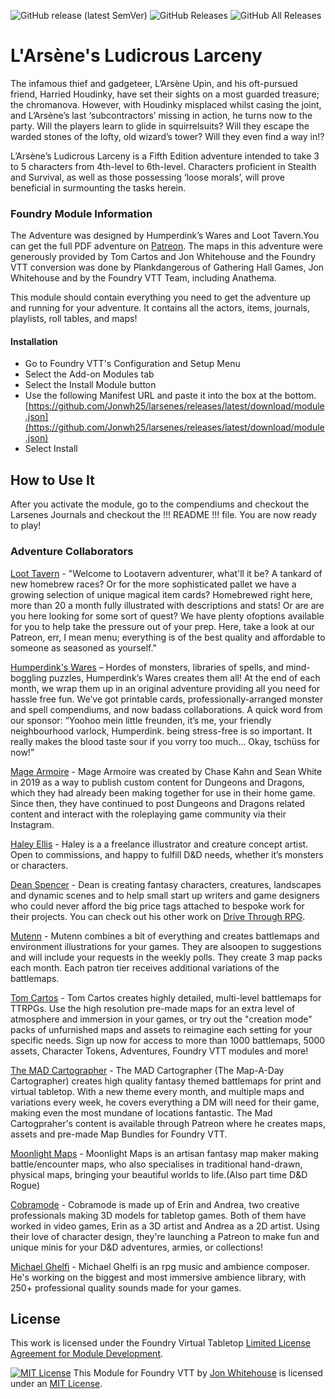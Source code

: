 ![GitHub release (latest SemVer)](https://img.shields.io/github/v/release/Jonwh25/larsenes?style=plastic)
![GitHub Releases](https://img.shields.io/github/downloads/Jonwh25/larsenes/latest/total?style=plastic)
![GitHub All Releases](https://img.shields.io/github/downloads/Jonwh25/larsenes/total?style=plastic&label=Downloads+total)

# L'Arsène's Ludicrous Larceny 
The infamous thief and gadgeteer, L’Arsène Upin, and his oft-pursued friend, Harried Houdinky, have set their sights on a most guarded treasure; the chromanova. However, with Houdinky misplaced whilst casing the joint, and L’Arsène’s last ‘subcontractors’ missing in action, he turns now to the party. Will the players learn to glide in squirrelsuits? Will they escape the warded stones of the lofty, old wizard’s tower? Will they even find a way in!?

L’Arsène’s Ludicrous Larceny is a Fifth Edition adventure intended to take 3 to 5 characters from 4th-level to 6th-level. Characters proficient in Stealth and Survival, as well as those possessing ‘loose morals’, will prove beneficial in surmounting the tasks herein.

### Foundry Module Information
The Adventure was designed by Humperdink’s Wares and Loot Tavern.You can get the full PDF adventure on <a href="https://www.patreon.com/posts/39943717" target="_blank">Patreon</a>. The maps in this adventure were generously provided by Tom Cartos and Jon Whitehouse and the Foundry VTT conversion was done by Plankdangerous of Gathering Hall Games, Jon Whitehouse and by the Foundry VTT Team, including Anathema.

This module should contain everything you need to get the adventure up and running for your adventure. It contains all the actors, items, journals, playlists, roll tables, and maps!

#### Installation
- Go to Foundry VTT's Configuration and Setup Menu
- Select the Add-on Modules tab
- Select the Install Module button
- Use the following Manifest URL and paste it into the box at the bottom. [https://github.com/Jonwh25/larsenes/releases/latest/download/module.json](https://github.com/Jonwh25/larsenes/releases/latest/download/module.json)
- Select Install

## How to Use It
After you activate the module, go to the compendiums and checkout the Larsenes Journals and checkout the !!! README !!! file. You are now ready to play!

### Adventure Collaborators
<a href="https://www.patreon.com/LootTavern" target="_blank">Loot Tavern</a> - "Welcome to Lootavern adventurer, what'll it be? A tankard of new homebrew races? Or for the more sophisticated pallet we have a growing selection of unique magical item cards? Homebrewed right here, more than 20 a month fully illustrated with descriptions and stats! Or are are you here looking for some sort of quest? We have plenty ofoptions available for you to help take the pressure out of your prep. Here, take a look at our Patreon, err, I mean menu; everything is of the best quality and affordable to someone as seasoned as yourself."

<a href="https://www.patreon.com/humpswares" target="_blank">Humperdink's Wares</a> – Hordes of monsters, libraries of spells, and mind-boggling puzzles, Humperdink’s Wares creates them all! At the end of each month, we wrap them up in an original adventure providing all you need for hassle free fun. We’ve got printable cards, professionally-arranged monster and spell compendiums, and now badass collaborations. A quick word from our sponsor: “Yoohoo mein little freunden, it’s me, your friendly neighbourhood varlock, Humperdink. being stress-free is so important. It really makes the blood taste sour if you vorry too much… Okay, tschüss for now!”

<a href="https://www.instagram.com/mage_armoire/" target="_blank">Mage Armoire</a> - Mage Armoire was created by Chase Kahn and Sean White in 2019 as a way to publish custom content for Dungeons and Dragons, which they had already been making together for use in their home game. Since then, they have continued to post Dungeons and Dragons related content and interact with the roleplaying game community via their Instagram.

<a href="https://www.instagram.com/hellisillustration/" target="_blank">Haley Ellis</a> - Haley is a a freelance illustrator and creature concept artist. Open to commissions, and happy to fulfill D&D needs, whether it’s monsters or characters.

<a href="https://www.patreon.com/deanspencerart" target="_blank">Dean Spencer</a> - Dean is creating fantasy characters, creatures, landscapes and dynamic scenes and to help small start up writers and game designers who could never afford the big price tags attached to bespoke work for their projects. You can check out his other work on <a href="https://www.drivethrurpg.com/browse/pub/8135/Dean-Spencer-Art" target="_blank">Drive Through RPG</a>.

<a href="https://www.patreon.com/mutenn" target="_blank">Mutenn</a> - Mutenn combines a bit of everything and creates battlemaps and environment illustrations for your games. They are alsoopen to suggestions and will include your requests in the weekly polls. They create 3 map packs each month. Each patron tier receives additional variations of the battlemaps.

<a href="https://www.patreon.com/tomcartos" target="_blank">Tom Cartos</a>  - Tom Cartos creates highly detailed, multi-level battlemaps for TTRPGs. Use the high resolution pre-made maps for an extra level of atmosphere and immersion in your games, or try out the "creation mode" packs of unfurnished maps and assets to reimagine each setting for your specific needs. Sign up now for access to more than 1000 battlemaps, 5000 assets, Character Tokens, Adventures, Foundry VTT modules and more!

<a href="https://www.patreon.com/themadcartographer" target="_blank">The MAD Cartographer</a> - The MAD Cartographer (The Map-A-Day Cartographer) creates high quality fantasy themed battlemaps for print and virtual tabletop. With a new theme every month, and multiple maps and variations every week, he covers everything a DM will need for their game, making even the most mundane of locations fantastic. The Mad Cartogpraher's content is available through Patreon where he creates maps, assets and pre-made Map Bundles for Foundry VTT.

<a href="https://www.patreon.com/MoonlightMaps" target="_blank">Moonlight Maps</a> - Moonlight Maps is an artisan fantasy map maker making battle/encounter maps, who also specialises in traditional hand-drawn, physical maps, bringing your beautiful worlds to life.(Also part time D&D Rogue)

<a href="https://www.patreon.com/cobramode" target="_blank">Cobramode</a> - Cobramode is made up of Erin and Andrea, two creative professionals making 3D models for tabletop games. Both of them have worked in video games, Erin as a 3D artist and Andrea as a 2D artist. Using their love of character design, they're launching a Patreon to make fun and unique minis for your D&D adventures, armies, or collections! 

<a href="https://www.patreon.com/MichaelGhelfi" target="_blank">Michael Ghelfi</a> - Michael Ghelfi is an rpg music and ambience composer. He's working on the biggest and most immersive ambience library, with 250+ professional quality sounds made for your games. 

## License
This work is licensed under the Foundry Virtual Tabletop [Limited License Agreement for Module Development](https://foundryvtt.com/article/license/).

<a rel="license" href="https://spdx.org/licenses/MIT.html"><img alt="MIT License" style="border-width:0" src="https://upload.wikimedia.org/wikipedia/commons/thumb/f/f8/License_icon-mit-88x31-2.svg/88px-License_icon-mit-88x31-2.svg.png" /></a> This Module for Foundry VTT by <a xmlns:cc="http://creativecommons.org/ns#" href="https://github.com/Jonwh25/" property="cc:attributionName" rel="cc:attributionURL">Jon Whitehouse</a> is licensed under an <a rel="license" href="https://spdx.org/licenses/MIT.html"> MIT License</a>.
